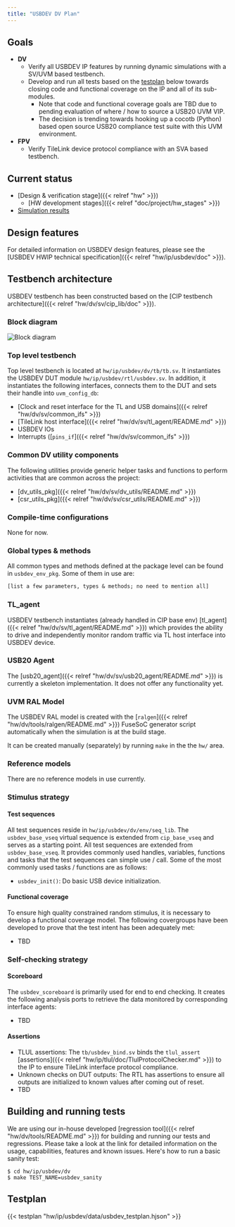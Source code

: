 ```yaml
---
title: "USBDEV DV Plan"
---
```


## Goals
* **DV**
  * Verify all USBDEV IP features by running dynamic simulations with a SV/UVM based testbench.
  * Develop and run all tests based on the [testplan](#testplan) below towards closing code and functional coverage on the IP and all of its sub-modules.
    * Note that code and functional coverage goals are TBD due to pending evaluation of where / how to source a USB20 UVM VIP.
    * The decision is trending towards hooking up a cocotb (Python) based open source USB20 compliance test suite with this UVM environment.
* **FPV**
  * Verify TileLink device protocol compliance with an SVA based testbench.

## Current status
* [Design & verification stage]({{< relref "hw" >}})
  * [HW development stages]({{< relref "doc/project/hw_stages" >}})
* [Simulation results](https://reports.opentitan.org/hw/ip/usbdev/dv/latest/results.html)

## Design features
For detailed information on USBDEV design features, please see the [USBDEV HWIP technical specification]({{< relref "hw/ip/usbdev/doc" >}}).

## Testbench architecture
USBDEV testbench has been constructed based on the [CIP testbench architecture]({{< relref "hw/dv/sv/cip_lib/doc" >}}).

### Block diagram
![Block diagram](tb.svg)

### Top level testbench
Top level testbench is located at `hw/ip/usbdev/dv/tb/tb.sv`.
It instantiates the USBDEV DUT module `hw/ip/usbdev/rtl/usbdev.sv`.
In addition, it instantiates the following interfaces, connects them to the DUT and sets their handle into `uvm_config_db`:
* [Clock and reset interface for the TL and USB domains]({{< relref "hw/dv/sv/common_ifs" >}})
* [TileLink host interface]({{< relref "hw/dv/sv/tl_agent/README.md" >}})
* USBDEV IOs
* Interrupts ([`pins_if`]({{< relref "hw/dv/sv/common_ifs" >}})

### Common DV utility components
The following utilities provide generic helper tasks and functions to perform activities that are common across the project:
* [dv_utils_pkg]({{< relref "hw/dv/sv/dv_utils/README.md" >}})
* [csr_utils_pkg]({{< relref "hw/dv/sv/csr_utils/README.md" >}})

### Compile-time configurations
None for now.

### Global types & methods
All common types and methods defined at the package level can be found in `usbdev_env_pkg`.
Some of them in use are:
```systemverilog
[list a few parameters, types & methods; no need to mention all]
```

### TL_agent
USBDEV testbench instantiates (already handled in CIP base env) [tl_agent]({{< relref "hw/dv/sv/tl_agent/README.md" >}}) which provides the ability to drive and independently monitor random traffic via TL host interface into USBDEV device.

###  USB20 Agent
The [usb20_agent]({{< relref "hw/dv/sv/usb20_agent/README.md" >}}) is currently a skeleton implementation.
It does not offer any functionality yet.

### UVM RAL Model
The USBDEV RAL model is created with the [`ralgen`]({{< relref "hw/dv/tools/ralgen/README.md" >}}) FuseSoC generator script automatically when the simulation is at the build stage.

It can be created manually (separately) by running `make` in the the `hw/` area.

### Reference models
There are no reference models in use currently.

### Stimulus strategy
#### Test sequences
All test sequences reside in `hw/ip/usbdev/dv/env/seq_lib`.
The `usbdev_base_vseq` virtual sequence is extended from `cip_base_vseq` and serves as a starting point.
All test sequences are extended from `usbdev_base_vseq`.
It provides commonly used handles, variables, functions and tasks that the test sequences can simple use / call.
Some of the most commonly used tasks / functions are as follows:
* `usbdev_init()`: Do basic USB device initialization.

#### Functional coverage
To ensure high quality constrained random stimulus, it is necessary to develop a functional coverage model.
The following covergroups have been developed to prove that the test intent has been adequately met:
* TBD

### Self-checking strategy
#### Scoreboard
The `usbdev_scoreboard` is primarily used for end to end checking.
It creates the following analysis ports to retrieve the data monitored by corresponding interface agents:
* TBD

#### Assertions
* TLUL assertions: The `tb/usbdev_bind.sv` binds the `tlul_assert` [assertions]({{< relref "hw/ip/tlul/doc/TlulProtocolChecker.md" >}}) to the IP to ensure TileLink interface protocol compliance.
* Unknown checks on DUT outputs: The RTL has assertions to ensure all outputs are initialized to known values after coming out of reset.
* TBD

## Building and running tests
We are using our in-house developed [regression tool]({{< relref "hw/dv/tools/README.md" >}}) for building and running our tests and regressions.
Please take a look at the link for detailed information on the usage, capabilities, features and known issues.
Here's how to run a basic sanity test:
```console
$ cd hw/ip/usbdev/dv
$ make TEST_NAME=usbdev_sanity
```

## Testplan
{{< testplan "hw/ip/usbdev/data/usbdev_testplan.hjson" >}}
